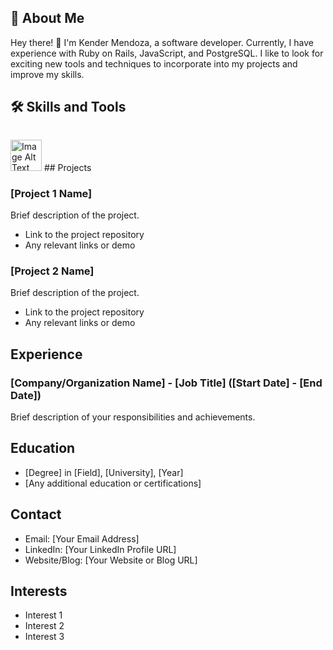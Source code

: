 ## 🚀 About Me

Hey there! 👋 I'm Kender Mendoza, a software developer. Currently, I have experience with Ruby on Rails, JavaScript, and PostgreSQL. I like to look for exciting new tools and techniques to incorporate into my projects and improve my skills.

## 🛠 Skills and Tools

![<img src="https://cdn.svgporn.com/logos/ruby.svg" width="300"/>](https://cdn.svgporn.com/logos/ruby.svg)

<img src="https://cdn.svgporn.com/logos/ruby.svg" alt="Image Alt Text" width="50" />
## Projects

### [Project 1 Name]

Brief description of the project.

- Link to the project repository
- Any relevant links or demo

### [Project 2 Name]

Brief description of the project.

- Link to the project repository
- Any relevant links or demo

## Experience

### [Company/Organization Name] - [Job Title] ([Start Date] - [End Date])

Brief description of your responsibilities and achievements.

## Education

- [Degree] in [Field], [University], [Year]
- [Any additional education or certifications]

## Contact

- Email: [Your Email Address]
- LinkedIn: [Your LinkedIn Profile URL]
- Website/Blog: [Your Website or Blog URL]

## Interests

- Interest 1
- Interest 2
- Interest 3
